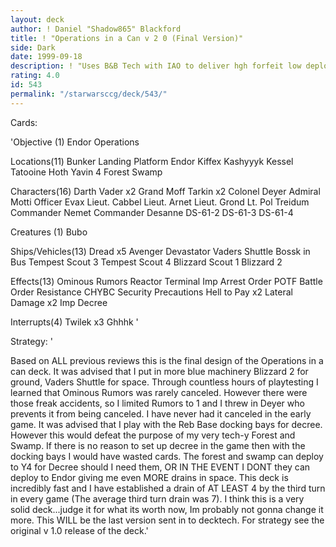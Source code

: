 ```yaml
---
layout: deck
author: ! Daniel "Shadow865" Blackford
title: ! "Operations in a Can v 2 0 (Final Version)"
side: Dark
date: 1999-09-18
description: ! "Uses B&B Tech with IAO to deliver hgh forfeit low deploy Imps to drain en mass with the Endor Operations Objective."
rating: 4.0
id: 543
permalink: "/starwarsccg/deck/543/"
---
```

Cards: 

'Objective (1)
Endor Operations

Locations(11)
Bunker
Landing Platform
Endor
Kiffex
Kashyyyk
Kessel
Tatooine
Hoth
Yavin 4
 Forest
Swamp

Characters(16)
Darth Vader x2
Grand Moff Tarkin x2
Colonel Deyer
Admiral Motti
Officer Evax
Lieut. Cabbel
Lieut. Arnet
Lieut. Grond
Lt. Pol Treidum
Commander Nemet
Commander Desanne
DS-61-2
DS-61-3
DS-61-4

Creatures (1)
Bubo

Ships/Vehicles(13)
Dread x5
Avenger
Devastator
Vaders Shuttle
Bossk in Bus
Tempest Scout 3
Tempest Scout 4
Blizzard Scout 1
Blizzard 2

Effects(13)
Ominous Rumors
Reactor Terminal
Imp Arrest Order
POTF
Battle Order
Resistance
CHYBC
Security Precautions
Hell to Pay x2
Lateral Damage x2
Imp Decree

Interrupts(4)
Twilek x3
Ghhhk
'

Strategy: '

Based on ALL previous reviews this is the final design of the Operations in a can deck. It was advised that I put in more blue machinery Blizzard 2 for ground, Vaders Shuttle for space. Through countless hours of playtesting I learned that Ominous Rumors was rarely canceled. However there were those freak accidents, so I limited Rumors to 1 and I threw in Deyer who prevents it from being canceled. I have never had it canceled in the early game. It was advised that I play with the Reb Base docking bays for decree. However this would defeat the purpose of my very tech-y Forest and Swamp. If there is no reason to set up decree in the game then with the docking bays I would have wasted cards. The forest and swamp can deploy to Y4 for Decree should I need them, OR IN THE EVENT I DONT they can deploy to Endor giving me even MORE drains in space. This deck is incredibly fast and I have established a drain of AT LEAST 4 by the third turn in every game (The average third turn drain was 7). I think this is a very solid deck...judge it for what its worth now, Im probably not gonna change it more. This WILL be the last version sent in to decktech. For strategy see the original v 1.0 release of the deck.'
